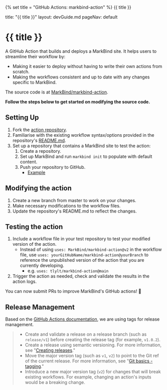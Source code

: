 {% set title = "GitHub Actions: markbind-action" %}
<span id="title" class="d-none">{{ title }}</span>

<frontmatter>
  title: "{{ title }}"
  layout: devGuide.md
  pageNav: default
</frontmatter>

# {{ title }}

<div class="lead">

A GitHub Action that builds and deploys a MarkBind site. It helps users to streamline their workflow by:
* Making it easier to deploy without having to write their own actions from scratch.
* Making the workflows consistent and up to date with any changes specific to MarkBind.

The source code is at [MarkBind/markbind-action](https://github.com/MarkBind/markbind-action).
</div>

**Follow the steps below to get started on modifying the source code.**
## Setting Up
1. Fork the [action repository](https://github.com/MarkBind/markbind-action).
1. Familiarise with the existing workflow syntax/options provided in the repository's [README.md](https://github.com/MarkBind/markbind-action#readme).
1. Set up a repository that contains a MarkBind site to test the action:
   1. Create a repository.
   1. Set up MarkBind and run `markbind init` to populate with default content.
   1. Push your repository to GitHub.
      * [Example](https://github.com/MarkBind/init-typical)

## Modifying the action
1. Create a new branch from master to work on your changes.
1. Make necessary modifications to the workflow files.
1. Update the repository's README.md to reflect the changes.

## Testing the action
1. Include a workflow file in your <tooltip content="Which includes a sample MarkBind site">test repository</tooltip> to test your modified version of the action.
   * Instead of using `uses: MarkBind/markbind-action@v2` in the workflow file, use `uses: yourGitHubName/markbind-action@yourBranch` to reference the unpublished version of the action that you are currently developing.
      * e.g. `uses: tlylt/markbind-action@main`
1.  Trigger the action as needed, check and validate the results in the action logs.

You can now submit PRs to improve MarkBind's GitHub actions! 🎉

## Release Management
Based on the [GitHub Actions documentation](https://docs.github.com/en/actions/creating-actions/about-custom-actions#using-release-management-for-actions), we are using tags for release management.

> * Create and validate a release on a release branch (such as `release/v1`) before creating the release tag (for example, `v1.0.2`).
> * Create a release using semantic versioning. For more information, see "[Creating releases](https://docs.github.com/en/articles/creating-releases)."
> * Move the major version tag (such as `v1`, `v2`) to point to the Git ref of the current release. For more information, see "[Git basics - tagging](https://git-scm.com/book/en/v2/Git-Basics-Tagging)."
> * Introduce a new major version tag (`v2`) for changes that will break existing workflows. For example, changing an action's inputs would be a breaking change.